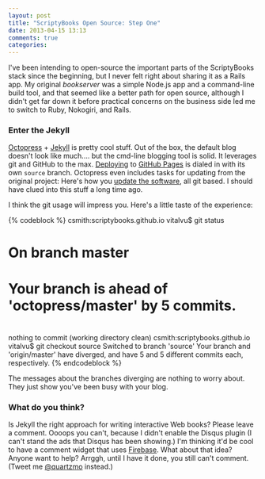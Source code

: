 ```yaml
---
layout: post
title: "ScriptyBooks Open Source: Step One"
date: 2013-04-15 13:13
comments: true
categories: 
---
```


I've been intending to open-source the important parts of the ScriptyBooks stack since the beginning, but I never felt
right about sharing it as a Rails app. My original *bookserver* was a simple Node.js app and a command-line build tool, and that seemed like a
better path for open source, although I didn't get far down it before practical concerns on the business side led me to
switch to Ruby, Nokogiri, and Rails.

### Enter the Jekyll

[Octopress](http://octopress.org) + [Jekyll](http://jekyllrb.com/) is pretty cool stuff. Out of the box, the default blog doesn't look like much....
but the cmd-line blogging tool is solid. It leverages git and GitHub to the max.
[Deploying](http://octopress.org/docs/deploying/github/) to [GitHub Pages](http://pages.github.com/) is dialed in with its own `source` branch.
Octopress even includes tasks for updating from the original project:
Here's how you [update the software](http://octopress.org/docs/updating/), all git based. I should have clued into this stuff a long time ago.

I think the git usage will impress you. Here's a little taste of the experience:

{% codeblock %}
csmith:scriptybooks.github.io vitalvu$ git status
# On branch master
# Your branch is ahead of 'octopress/master' by 5 commits.
#
nothing to commit (working directory clean)
csmith:scriptybooks.github.io vitalvu$ git checkout source
Switched to branch 'source'
Your branch and 'origin/master' have diverged,
and have 5 and 5 different commits each, respectively.
{% endcodeblock %}

The messages about the branches diverging are nothing to worry about. They just show you've been busy with your blog.

### What do you think?

Is Jekyll the right approach for writing interactive Web books? Please leave a comment. Oooops you can't, because I didn't
enable the Disqus plugin (I can't stand the ads that Disqus has been showing.) I'm thinking it'd be cool to have a comment widget that
uses [Firebase](http://www.firebase.com). What about that idea? Anyone want to help? Arrggh, until I have it done, you still can't comment. (Tweet me [@quartzmo](http://twitter.com/quartzmo) instead.)
